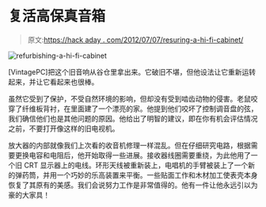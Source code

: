 # 复活高保真音箱

> 原文:[https://hack aday . com/2012/07/07/resuring-a-hi-fi-cabinet/](https://hackaday.com/2012/07/07/resurrecting-a-hi-fi-cabinet/)

![](../Images/11a432be0a4f4414aac6d3bd37aad5eb.png "refurbishing-a-hi-fi-cabinet")

[VintagePC]把这个旧音响从谷仓里拿出来。它破旧不堪，但他设法让它重新运转起来，并让它看起来也很棒。

虽然它受到了保护，不受自然环境的影响，但却没有受到啮齿动物的侵害。老鼠咬穿了纤维板背衬，在里面建了一个漂亮的家。他提到他们咬坏了控制调音盘的弦，我们确信他们也是其他问题的原因。他给出了明智的建议，即在你有机会评估情况之前，不要打开像这样的旧电视机。

放大器的内部就像我们上次看的收音机修理一样混乱。但在仔细研究电路，根据需要更换电容和电阻后，他开始取得一些进展。接收器线圈需要重绕，为此他用了一个旧 CRT 显示器上的电线。环形天线被重新装上，电唱机的手臂被装上了一个新的弹药筒，并用一个巧妙的乐高装置来平衡。一些贴面工作和木材加工使表壳本身恢复了其原有的美感。我们会说努力工作是非常值得的。他有一件让他永远引以为豪的大家具！
